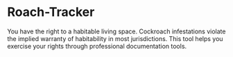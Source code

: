 # Roach-Tracker
You have the right to a habitable living space. Cockroach infestations  violate the implied warranty of habitability in most jurisdictions. This tool helps you exercise your rights through professional documentation tools.
